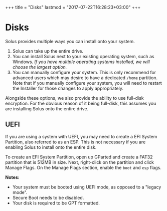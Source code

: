 +++
title = "Disks"
lastmod = "2017-07-22T16:28:23+03:00"
+++
# Disks

Solus provides multiple ways you can install onto your system.

1. Solus can take up the entire drive.
2. You can install Solus next to your existing operating system, such as Windows. *If you have multiple operating systems 
installed, we will choose the largest option.*
3. You can manually configure your system. This is only recommend for advanced users which may desire to have a dedicated `/home` partition. Note that if you manually configure your system, you will need to restart the Installer for those changes to apply appropriately.

Alongside these options, we also provide the ability to use full-disk encryption. For the obvious reason of it being full-disk, this 
assumes you are installing Solus onto the entire drive.

## UEFI

If you are using a system with UEFI, you may need to create a EFI System Partition, also referred to as an ESP. This is not necessary if you are enabling Solus to install onto the entire disk.

To create an EFI System Partition, open up GParted and create a FAT32 partition that is 512MB in size. Next, right-click on the partition and click Manage Flags. On the Manage Flags section, enable the `boot` and `esp` flags.

**Notes:**

- Your system must be booted using UEFI mode, as opposed to a "legacy mode".
- Secure Boot needs to be disabled.
- Your disk is required to be GPT formatted.